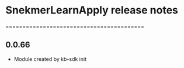 # SnekmerLearnApply release notes
=========================================

0.0.66
-----
* Module created by kb-sdk init
